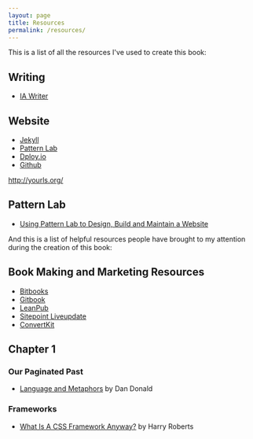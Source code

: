 ```yaml
---
layout: page
title: Resources
permalink: /resources/
---
```


This is a list of all the resources I've used to create this book:

## Writing
- [IA Writer](http://www.iawriter.com/mac/)

## Website
- [Jekyll](http://jekyllrb.com/)
- [Pattern Lab](http://patternlab.io/)
- [Dploy.io](http://dploy.io/)
- [Github](http://github.com)

http://yourls.org/

## Pattern Lab 
- [Using Pattern Lab to Design, Build and Maintain a Website](http://www.brianmuenzenmeyer.com/using-patternlab-to-design-build-and-maintain-a-website/)

And this is a list of helpful resources people have brought to my attention during the creation of this book:

## Book Making and Marketing Resources
- [Bitbooks](http://bitbooks.cc/)
- [Gitbook](https://www.gitbook.com/)
- [LeanPub](https://leanpub.com/)
- [Sitepoint Liveupdate](https://learnable.com/liveupdate)
- [ConvertKit](http://convertkit.com/)


## Chapter 1
### Our Paginated Past
- [Language and Metaphors](http://breakthepage.com/from-edition/one/language-and-metaphors/) by Dan Donald


### Frameworks
- [What Is A CSS Framework Anyway?](https://speakerdeck.com/csswizardry/what-is-a-css-framework-anyway) by Harry Roberts